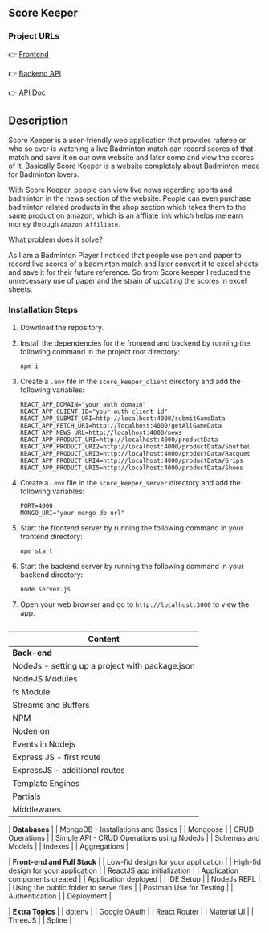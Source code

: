 ## Score Keeper

### Project URLs
👉 [Frontend](https://score-keper.netlify.app)  

👉 [Backend API](https://score-keeper-server.onrender.com)  

👉 [API Doc](https://documenter.getpostman.com/view/25693870/2s93m622Rg)



## Description
Score Keeper is a user-friendly web application that provides raferee or who so ever is watching a live Badminton match can record scores of that match and save it on our own website and later come and view the scores of it. Basically Score Keeper is a website completely about Badminton made for Badminton lovers.

With Score Keeper, people can view live news regarding sports and badminton in the news section of the website. People can even purchase badminton related products in the shop section which takes them to the same product on amazon, which is an affliate link which helps me earn money through `Amazon Affiliate`.   

What problem does it solve?

As I am a Badminton Player I noticed that people use pen and paper to record live scores of a badminton match and later convert it to excel sheets and save it for their future reference. So from Score keeper I reduced the unnecessary use of paper and the strain of updating the scores in excel sheets.  

### Installation Steps

1. Download the repository.
2. Install the dependencies for the frontend and backend by running the following command in the project root directory:

    ```
    npm i
    ```

3. Create a `.env` file in the `score_keeper_client` directory and add the following variables:

    ```
    REACT_APP_DOMAIN="your auth domain"
    REACT_APP_CLIENT_ID="your auth client id"
    REACT_APP_SUBMIT_URI=http://localhost:4000/submitGameData
    REACT_APP_FETCH_URI=http://localhost:4000/getAllGameData
    REACT_APP_NEWS_URL=http://localhost:4000/news
    REACT_APP_PRODUCT_URI=http://localhost:4000/productData
    REACT_APP_PRODUCT_URI2=http://localhost:4000/productData/Shuttel
    REACT_APP_PRODUCT_URI3=http://localhost:4000/productData/Racquet
    REACT_APP_PRODUCT_URI4=http://localhost:4000/productData/Grips
    REACT_APP_PRODUCT_URI5=http://localhost:4000/productData/Shoes
    ```

4. Create a `.env` file in the `score_keeper_server` directory and add the following variables:

    ```
    PORT=4000
    MONGO_URI="your mongo db url"
    ```

5. Start the frontend server by running the following command in your frontend directory:

    ```
    npm start
    ```

6. Start the backend server by running the following command in your backend directory:
    
    ```
    node server.js
    ```

7. Open your web browser and go to `http://localhost:3000` to view the app.


## 
| Content |
| ------- |
| **Back-end** |
| NodeJs - setting up a project with package.json |
| NodeJS Modules |
| fs Module |
| Streams and Buffers |
| NPM |
| Nodemon |
| Events in Nodejs |
| Express JS - first route |
| ExpressJS - additional routes |
| Template Engines |
| Partials |
| Middlewares |

| **Databases** |
| MongoDB - Installations and Basics |
| Mongoose |
| CRUD Operations |
| Simple API - CRUD Operations using NodeJs |
| Schemas and Models |
| Indexes |
| Aggregations |

| **Front-end and Full Stack** |
| Low-fid design for your application |
| High-fid design for your application |
| ReactJS app initialization |
| Application components created |
| Application deployed |
| IDE Setup |
| NodeJs REPL |
| Using the public folder to serve files |
| Postman Use for Testing |
| Authentication |
| Deployment |

| **Extra Topics** |
| dotenv |
| Google OAuth |
| React Router |
| Material UI |
| ThreeJS |
| Spline |